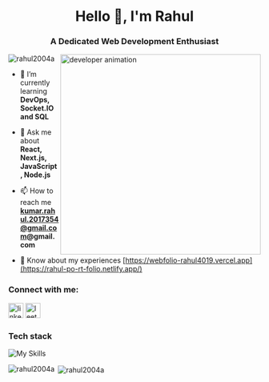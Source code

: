 <h1 align="center">Hello 👋, I'm Rahul</h1>
<h3 align="center">A Dedicated Web Development Enthusiast</h3>

<img align="right" alt="developer animation"  width="400" src="https://media.tenor.com/Li7HobCHqa0AAAAi/trial.gif" />

<p align="left"> <img src="https://komarev.com/ghpvc/?username=rahul2004a&label=Profile%20views&color=0e75b6&style=flat" alt="rahul2004a" /> </p>

- 🌱 I’m currently learning **DevOps, Socket.IO and SQL**

- 💬 Ask me about **React, Next.js, JavaScript, Node.js**

- 📫 How to reach me **kumar.rahul.2017354@gmail.com@gmail.com**

- 📄 Know about my experiences [https://webfolio-rahul4019.vercel.app](https://rahul-po-rt-folio.netlify.app/)

<h3 align="left">Connect with me:</h3>
<p align="left">
<a href="https://www.linkedin.com/in/rahul-kumar-10883821a/" target="blank"><img src="https://img.shields.io/static/v1?message=LinkedIn&logo=linkedin&label=&color=0077B5&logoColor=white&labelColor=&style=for-the-badge" height="30" alt="linkedin logo"  /></a>
<a href="https://leetcode.com/rahul_kumar2013/" target="blank"><img src="https://img.shields.io/static/v1?message=LeetCode&logo=leetcode&label=&color=black&logoColor=orange&labelColor=&style=for-the-badge" height="30" alt="leetcode logo"  /></a>
</p>

<h3 align="left">Tech stack</h3>

![My Skills](https://skillicons.dev/icons?i=js,react,next,tailwind,redux,express,nodejs,mongodb,ts,postgres,py,bootstrap,cpp)

  

<p><img align="left" src="https://github-readme-stats.vercel.app/api/top-langs?username=rahul2004a&show_icons=true&locale=en&layout=compact" alt="rahul2004a" /></p>

<p>&nbsp;<img align="center" src="https://github-readme-stats.vercel.app/api?username=rahul2004a&show_icons=true&locale=en" alt="rahul2004a" /></p>

